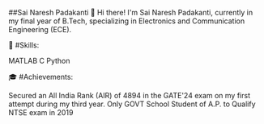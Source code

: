 ##Sai Naresh Padakanti
👋 Hi there! I'm Sai Naresh Padakanti, currently in my final year of B.Tech, specializing in Electronics and Communication Engineering (ECE).

🔧 #Skills:

MATLAB
C
Python

🎓 #Achievements:

Secured an All India Rank (AIR) of 4894 in the GATE'24 exam on my first attempt during my third year.
Only GOVT School Student of A.P. to Qualify NTSE exam in 2019
